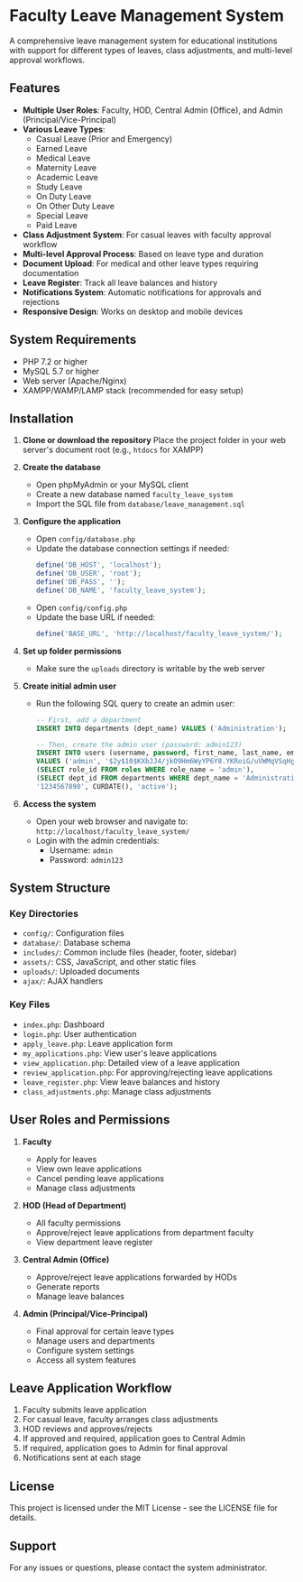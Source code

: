 # Faculty Leave Management System

A comprehensive leave management system for educational institutions with support for different types of leaves, class adjustments, and multi-level approval workflows.

## Features

- **Multiple User Roles**: Faculty, HOD, Central Admin (Office), and Admin (Principal/Vice-Principal)
- **Various Leave Types**: 
  - Casual Leave (Prior and Emergency)
  - Earned Leave
  - Medical Leave
  - Maternity Leave
  - Academic Leave
  - Study Leave
  - On Duty Leave
  - On Other Duty Leave
  - Special Leave
  - Paid Leave
- **Class Adjustment System**: For casual leaves with faculty approval workflow
- **Multi-level Approval Process**: Based on leave type and duration
- **Document Upload**: For medical and other leave types requiring documentation
- **Leave Register**: Track all leave balances and history
- **Notifications System**: Automatic notifications for approvals and rejections
- **Responsive Design**: Works on desktop and mobile devices

## System Requirements

- PHP 7.2 or higher
- MySQL 5.7 or higher
- Web server (Apache/Nginx)
- XAMPP/WAMP/LAMP stack (recommended for easy setup)

## Installation

1. **Clone or download the repository**
   Place the project folder in your web server's document root (e.g., `htdocs` for XAMPP)

2. **Create the database**
   - Open phpMyAdmin or your MySQL client
   - Create a new database named `faculty_leave_system`
   - Import the SQL file from `database/leave_management.sql`

3. **Configure the application**
   - Open `config/database.php`
   - Update the database connection settings if needed:
     ```php
     define('DB_HOST', 'localhost');
     define('DB_USER', 'root');
     define('DB_PASS', '');
     define('DB_NAME', 'faculty_leave_system');
     ```
   - Open `config/config.php`
   - Update the base URL if needed:
     ```php
     define('BASE_URL', 'http://localhost/faculty_leave_system/');
     ```

4. **Set up folder permissions**
   - Make sure the `uploads` directory is writable by the web server

5. **Create initial admin user**
   - Run the following SQL query to create an admin user:
     ```sql
     -- First, add a department
     INSERT INTO departments (dept_name) VALUES ('Administration');
     
     -- Then, create the admin user (password: admin123)
     INSERT INTO users (username, password, first_name, last_name, email, role_id, dept_id, phone, date_joined, status)
     VALUES ('admin', '$2y$10$KXbJJ4/jkO9Hm6WyYP6Y8.YKRoiG/uVWMqVSqHgX7Ol5vwjJU5W16', 'System', 'Administrator', 'admin@example.com', 
     (SELECT role_id FROM roles WHERE role_name = 'admin'), 
     (SELECT dept_id FROM departments WHERE dept_name = 'Administration'), 
     '1234567890', CURDATE(), 'active');
     ```

6. **Access the system**
   - Open your web browser and navigate to: `http://localhost/faculty_leave_system/`
   - Login with the admin credentials:
     - Username: `admin`
     - Password: `admin123`

## System Structure

### Key Directories

- `config/`: Configuration files
- `database/`: Database schema
- `includes/`: Common include files (header, footer, sidebar)
- `assets/`: CSS, JavaScript, and other static files
- `uploads/`: Uploaded documents
- `ajax/`: AJAX handlers

### Key Files

- `index.php`: Dashboard
- `login.php`: User authentication
- `apply_leave.php`: Leave application form
- `my_applications.php`: View user's leave applications
- `view_application.php`: Detailed view of a leave application
- `review_application.php`: For approving/rejecting leave applications
- `leave_register.php`: View leave balances and history
- `class_adjustments.php`: Manage class adjustments

## User Roles and Permissions

1. **Faculty**
   - Apply for leaves
   - View own leave applications
   - Cancel pending leave applications
   - Manage class adjustments

2. **HOD (Head of Department)**
   - All faculty permissions
   - Approve/reject leave applications from department faculty
   - View department leave register

3. **Central Admin (Office)**
   - Approve/reject leave applications forwarded by HODs
   - Generate reports
   - Manage leave balances

4. **Admin (Principal/Vice-Principal)**
   - Final approval for certain leave types
   - Manage users and departments
   - Configure system settings
   - Access all system features

## Leave Application Workflow

1. Faculty submits leave application
2. For casual leave, faculty arranges class adjustments
3. HOD reviews and approves/rejects
4. If approved and required, application goes to Central Admin
5. If required, application goes to Admin for final approval
6. Notifications sent at each stage

## License

This project is licensed under the MIT License - see the LICENSE file for details.

## Support

For any issues or questions, please contact the system administrator.
